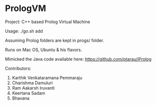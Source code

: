 # PrologVM

Project: C++ based Prolog Virtual Machine
 
Usage:
./go.sh add

Assuming Prolog folders are kept in progs/ folder.

Runs on Mac OS, Ubuntu & his flavors.

Mimicked the Java code available here: https://github.com/ptarau/iProlog


Contributors:

1) Karthik Venkataramana Pemmaraju
2) Charishma Damuluri
3) Ram Aakarsh Iruvanti
4) Keertana Sadam
5) Bhavana 
